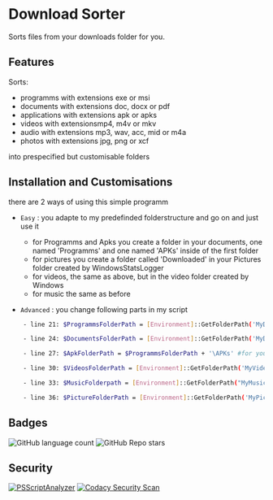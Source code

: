 
# Download Sorter

Sorts files from your downloads folder for you.


## Features

Sorts:
-   programms with extensions exe or msi
-   documents with extensions doc, docx or pdf
-   applications with extensions apk or apks
-   videos with extensionsmp4, m4v or mkv
-   audio with extensions mp3, wav, acc, mid or m4a
-   photos with extensions jpg, png or xcf

into prespecified but customisable folders

## Installation and Customisations
there are 2 ways of using this simple programm

-   ``` Easy ``` : you adapte to my predefinded folderstructure and go on and just use it
    -   for Programms and Apks you create a folder in your documents, one named 'Programms' and one named 'APKs' inside of the first folder
    -   for pictures you create a folder called 'Downloaded' in your Pictures folder created by WindowsStatsLogger
    -   for videos, the same as above, but in the video folder created by Windows
    -   for music the same as before
 
-   ``` Advanced ``` : you change following parts in my script

```bash
    - line 21: $ProgrammsFolderPath = [Environment]::GetFolderPath('MyDocuments') + '\Programms\' #for your Programms
```
```bash
    - line 24: $DocumentsFolderPath = [Environment]::GetFolderPath('MyDocuments') + '\Downloaded\' #for your documents
```
```bash
    - line 27: $ApkFolderPath = $ProgrammsFolderPath + '\APKs' #for your APKs
```
```bash
    - line 30: $VideosFolderPath = [Environment]::GetFolderPath('MyVideos') + '\Downloaded\' #for your Videos
```
```bash
    - line 33: $MusicFolderpath = [Environment]::GetFolderPath("MyMusic") + '\Downloaded\' #for your audio
```
```bash
    - line 36: $PictureFolderPath = [Environment]::GetFolderPath('MyPictures') + '\Downloaded\' #for your pictures
```


## Badges
![GitHub language count](https://img.shields.io/github/languages/count/Duncan1106/WindowsStatsLogger?color=lime&label=languages&logo=gray)
![GitHub Repo stars](https://img.shields.io/github/stars/Duncan1106/DownloadsSort?style=plastic)

## Security

[![PSScriptAnalyzer](https://github.com/Duncan1106/DownloadsSort/actions/workflows/powershell.yml/badge.svg)](https://github.com/Duncan1106/DownloadsSort/actions/workflows/powershell.yml)
[![Codacy Security Scan](https://github.com/Duncan1106/DownloadsSort/actions/workflows/codacy.yml/badge.svg)](https://github.com/Duncan1106/DownloadsSort/actions/workflows/codacy.yml)
